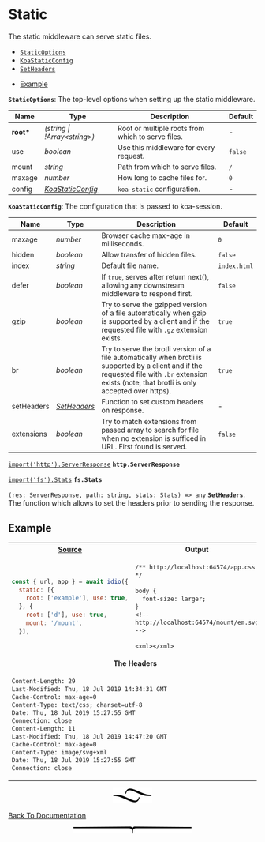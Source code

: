 # Static

The static middleware can serve static files.

* [`StaticOptions`](#type-staticoptions)
* [`KoaStaticConfig`](#type-koastaticconfig)
* [`SetHeaders`](#type-setheaders)
- [Example](#example)

__<a name="type-staticoptions">`StaticOptions`</a>__: The top-level options when setting up the static middleware.

|   Name    |                                                         Type                                                          |                    Description                    | Default |
| --------- | --------------------------------------------------------------------------------------------------------------------- | ------------------------------------------------- | ------- |
| __root*__ | <em>(string \| !Array&lt;string&gt;)</em>                                                                             | Root or multiple roots from which to serve files. | -       |
| use       | <em>boolean</em>                                                                                                      | Use this middleware for every request.            | `false` |
| mount     | <em>string</em>                                                                                                       | Path from which to serve files.                   | `/`     |
| maxage    | <em>number</em>                                                                                                       | How long to cache files for.                      | `0`     |
| config    | <em><a href="#type-koastaticconfig" title="The configuration that is passed to koa-session.">KoaStaticConfig</a></em> | `koa-static` configuration.                       | -       |

[](https://github.com/koajs/session/#example) __<a name="type-koastaticconfig">`KoaStaticConfig`</a>__: The configuration that is passed to koa-session.

|    Name    |                                                                  Type                                                                  |                                                                                             Description                                                                                             |   Default    |
| ---------- | -------------------------------------------------------------------------------------------------------------------------------------- | --------------------------------------------------------------------------------------------------------------------------------------------------------------------------------------------------- | ------------ |
| maxage     | <em>number</em>                                                                                                                        | Browser cache max-age in milliseconds.                                                                                                                                                              | `0`          |
| hidden     | <em>boolean</em>                                                                                                                       | Allow transfer of hidden files.                                                                                                                                                                     | `false`      |
| index      | <em>string</em>                                                                                                                        | Default file name.                                                                                                                                                                                  | `index.html` |
| defer      | <em>boolean</em>                                                                                                                       | If `true`, serves after return next(), allowing any downstream middleware to respond first.                                                                                                         | `false`      |
| gzip       | <em>boolean</em>                                                                                                                       | Try to serve the gzipped version of a file automatically when gzip is supported by a client and if the requested file with `.gz` extension exists.                                                  | `true`       |
| br         | <em>boolean</em>                                                                                                                       | Try to serve the brotli version of a file automatically when brotli is supported by a client and if the requested file with `.br` extension exists (note, that brotli is only accepted over https). | `true`       |
| setHeaders | <em><a href="#type-setheaders" title="The function which allows to set the headers prior to sending the response.">SetHeaders</a></em> | Function to set custom headers on response.                                                                                                                                                         | -            |
| extensions | <em>boolean</em>                                                                                                                       | Try to match extensions from passed array to search for file when no extension is sufficed in URL. First found is served.                                                                           | `false`      |

[`import('http').ServerResponse`](https://nodejs.org/api/http.html#http_class_http_serverresponse) __<a name="type-httpserverresponse">`http.ServerResponse`</a>__

[`import('fs').Stats`](https://nodejs.org/api/fs.html#fs_class_fs_stats) __<a name="type-fsstats">`fs.Stats`</a>__

`(res: ServerResponse, path: string, stats: Stats) => any` __<a name="type-setheaders">`SetHeaders`</a>__: The function which allows to set the headers prior to sending the response.

## Example

<table>
<tr><th><a href="example/index.js">Source</a></th><th>Output</th>
</tr><tr>
<td>

```js
const { url, app } = await idio({
  static: [{
    root: ['example'], use: true,
  }, {
    root: ['d'], use: true,
    mount: '/mount',
  }],
```
</td>
<td>

```
/** http://localhost:64574/app.css */ 

body {
  font-size: larger;
}
<!-- http://localhost:64574/mount/em.svg --> 

<xml></xml>
```
</td></tr>
<tr>
  <td colspan="2" align="center">
    <strong>The Headers</strong>
  </td>
</tr>
<tr>
<td colspan="2">

```http
Content-Length: 29
Last-Modified: Thu, 18 Jul 2019 14:34:31 GMT
Cache-Control: max-age=0
Content-Type: text/css; charset=utf-8
Date: Thu, 18 Jul 2019 15:27:55 GMT
Connection: close
Content-Length: 11
Last-Modified: Thu, 18 Jul 2019 14:47:20 GMT
Cache-Control: max-age=0
Content-Type: image/svg+xml
Date: Thu, 18 Jul 2019 15:27:55 GMT
Connection: close
```
</td>
</tr>
</table>


<p align="center"><a href="#table-of-contents"><img src="/.documentary/section-breaks/0.svg?sanitize=true"></a></p>

[Back To Documentation](/)

<p align="center"><a href="#table-of-contents"><img src="/.documentary/section-breaks/-1.svg?sanitize=true"></a></p>